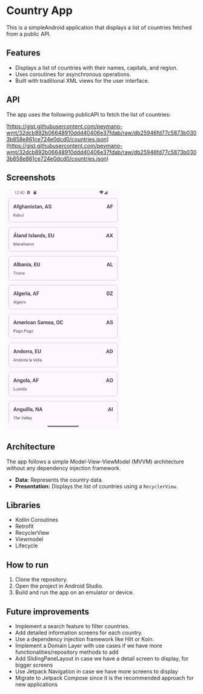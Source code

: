 # Country App

This is a simpleAndroid application that displays a list of countries fetched from a public API.

## Features

* Displays a list of countries with their names, capitals, and region.
* Uses coroutines for asynchronous operations.
* Built with traditional XML views for the user interface.

## API

The app uses the following publicAPI to fetch the list of countries:

[https://gist.githubusercontent.com/peymano-wmt/32dcb892b06648910ddd40406e37fdab/raw/db25946fd77c5873b0303b858e861ce724e0dcd0/countries.json](https://gist.githubusercontent.com/peymano-wmt/32dcb892b06648910ddd40406e37fdab/raw/db25946fd77c5873b0303b858e861ce724e0dcd0/countries.json)

## Screenshots

<img src="https://github.com/ArturoMarmolejo/CountryListApp/blob/master/app/src/main/res/drawable/screenshot_1.png" width="300">

## Architecture

The app follows a simple Model-View-ViewModel (MVVM) architecture without any dependency injection framework.

* **Data:** Represents the country data.
* **Presentation:** Displays the list of countries using a `RecyclerView`.


## Libraries

* Kotlin Coroutines
* Retrofit
* RecyclerView
* Viewmodel
* Lifecycle

## How to run

1. Clone the repository.
2. Open the project in Android Studio.
3. Build and run the app on an emulator or device.

## Future improvements

* Implement a search feature to filter countries.
* Add detailed information screens for each country.
* Use a dependency injection framework like Hilt or Koin.
* Implement a Domain Layer with use cases if we have more functionalities/repository methods to add
* Add SlidingPaneLayout in case we have a detail screen to display, for bigger screens
* Use Jetpack Navigation in case we have more screens to display
* Migrate to Jetpack Compose since it is the recommended approach for new applications
